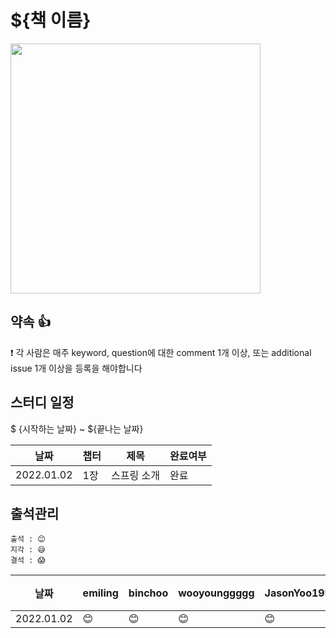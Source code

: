 # ${책 이름}

<img src="${책 사진 링크}" width="400"/>

## 약속 👍
❗ 각 사람은 매주 keyword, question에 대한 comment 1개 이상, 또는 additional issue 1개 이상을 등록을 해야합니다

## 스터디 일정
$ {시작하는 날짜} ~ ${끝나는 날짜}

|날짜|챕터|제목|완료여부|
|------|---|---|---|
|2022.01.02|1장|스프링 소개|완료|

## 출석관리

```
출석 : 😊
지각 : 😅
결석 : 😱
```

|날짜|emiling|binchoo|wooyounggggg|JasonYoo1995|hyunrrr|ngwoon|kth990303|비고|
|------|---|---|---|---|---|---|---|---|
|2022.01.02|😊|😊|😊|😊|😊|😊|😊||


